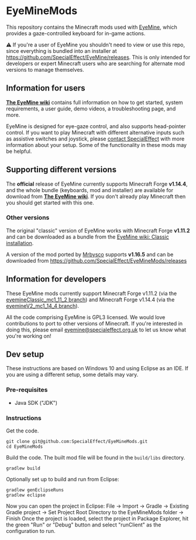 # EyeMineMods
This repository contains the Minecraft mods used with [EyeMine](https://github.com/SpecialEffect/EyeMine), which provides a gaze-controlled keyboard for in-game actions.

:warning: If you're a user of EyeMine you shouldn't need to view or use this repo, since everything is bundled into an installer at https://github.com/SpecialEffect/EyeMine/releases. This is only intended for developers or expert Minecraft users who are searching for alternate mod versions to manage themselves. 

## Information for users

[**The EyeMine wiki**](https://github.com/SpecialEffect/EyeMine/wiki) contains full information on how to get started, system requirements, a user guide, demo videos, a troubleshooting page, and more.

EyeMine is designed for eye-gaze control, and also supports head-pointer control. If you want to play Minecraft with different alternative inputs such as assistive switches and joystick, please [contact SpecialEffect](https://www.specialeffect.org.uk/contact) with more information about your setup. Some of the functionality in these mods may be helpful. 

## Supporting different versions
The **official** release of EyeMine currently supports Minecraft Forge **v1.14.4**, and the whole bundle (keyboards, mod and installer) are available for download from [**The EyeMine wiki**](https://github.com/SpecialEffect/EyeMine/wiki). If you don't already play Minecraft then you should get started with this one. 

### Other versions
The original "classic" version of EyeMine works with Minecraft Forge **v1.11.2** and can be downloaded as a bundle from the [EyeMine wiki: Classic installation](https://github.com/SpecialEffect/EyeMine/wiki/%5BClassic%5D-Installation).

A version of the mod ported by [Mrbysco](https://github.com/Mrbysco) supports **v1.16.5** and can be downloaded from https://github.com/SpecialEffect/EyeMineMods/releases

## Information for developers

These EyeMine mods currently support Minecraft Forge v1.11.2 (via the [eyemineClassic_mc1_11_2 branch](https://github.com/SpecialEffect/EyeMineMods/tree/eyemineClassic_mc1_11_2)) and Minecraft Forge v1.14.4 (via the [eyemineV2_mc1_14_4 branch](https://github.com/SpecialEffect/EyeMineMods/tree/eyemineV2_mc1_14_4)).

All the code comprising EyeMine is GPL3 licensed. We would love contributions to port to other versions of Minecraft. If you're interested in doing this, please email eyemine@specialeffect.org.uk to let us know what you're working on!

## Dev setup
These instructions are based on Windows 10 and using Eclipse as an IDE. If you are using a different setup, some details may vary.

### Pre-requisites
- Java SDK ("JDK")

### Instructions 
Get the code.
```
git clone git@github.com:SpecialEffect/EyeMineMods.git
cd EyeMineMods
```

Build the code. The built mod file will be found in the `build/libs` directory.
```
gradlew build
```

Optionally set up to build and run from Eclipse:
```
gradlew genEclipseRuns
gradlew eclipse
```
Now you can open the project in Eclipse:
File -> Import -> Gradle -> Existing Gradle project -> Set Project Root Directory to the EyeMineMods folder -> Finish
Once the project is loaded, select the project in Package Explorer, hit the green "Run" or "Debug" button and select "runClient" as the configuration to run.

